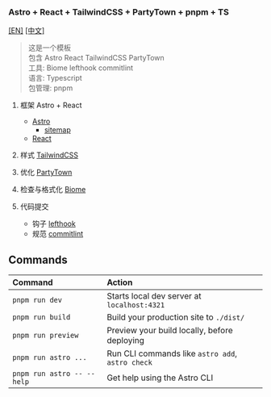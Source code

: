 ### Astro + React + TailwindCSS + PartyTown + pnpm + TS

[[EN]](https://github.com/Yuhanawa/astro-react-template/blob/master/README.md) [[中文]](https://github.com/Yuhanawa/astro-react-template/blob/master/README_zh.md)

> 这是一个模板  
> 包含 Astro React TailwindCSS PartyTown  
> 工具: Biome lefthook commitlint  
> 语言: Typescript  
> 包管理: pnpm

1. 框架 Astro + React

   - [Astro]
     - [sitemap]
   - [React]

2. 样式 [TailwindCSS]
3. 优化 [PartyTown]
4. 检查与格式化 [Biome]
5. 代码提交
   - 钩子 [lefthook]
   - 规范 [commitlint]

## Commands

| Command                    | Action                                           |
| :------------------------- | :----------------------------------------------- |
| `pnpm run dev`             | Starts local dev server at `localhost:4321`      |
| `pnpm run build`           | Build your production site to `./dist/`          |
| `pnpm run preview`         | Preview your build locally, before deploying     |
| `pnpm run astro ...`       | Run CLI commands like `astro add`, `astro check` |
| `pnpm run astro -- --help` | Get help using the Astro CLI                     |

[Astro]: https://astro.build/
[sitemap]: https://docs.astro.build/en/guides/integrations-guide/sitemap/
[React]: https://reactjs.org/
[TailwindCSS]: https://tailwindcss.com/
[PartyTown]: https://partytown.builder.io/
[Biome]: https://biomejs.dev/
[lefthook]: https://github.com/evilmartians/lefthook
[commitlint]: https://commitlint.js.org/#/

